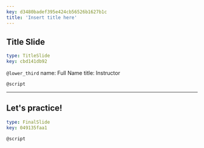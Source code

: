 ```yaml
---
key: d3480badef395e424cb56526b1627b1c
title: 'Insert title here'
---
```


## Title Slide

```yaml
type: TitleSlide
key: cbd141db92
```

`@lower_third`
name: Full Name
title: Instructor

`@script`


---

## Let's practice!

```yaml
type: FinalSlide
key: 049135faa1
```

`@script`
